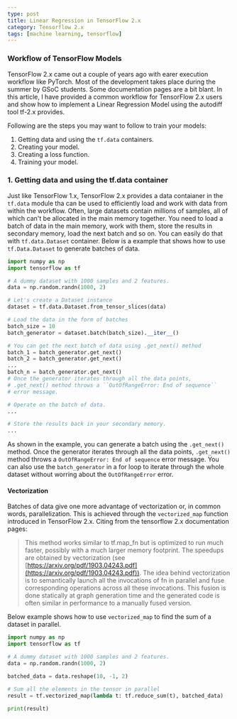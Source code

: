```yaml
---
type: post
title: Linear Regression in TensorFlow 2.x
category: Tensorflow 2.x
tags: [machine learning, tensorflow]
---
```


### Workflow of TensorFlow Models

TensorFlow 2.x came out a couple of years ago with earer execution workflow like PyTorch. Most of the development takes place during the summer by GSoC students. Some documentation pages are a bit blant. In this article, I have provided a common workflow for TensorFlow 2.x users and show how to implement a Linear Regression Model using the autodiff tool tf-2.x provides.

Following are the steps you may want to follow to train your models:

1. Getting data and using the ``tf.data`` containers.
2. Creating your model.
3. Creating a loss function.
4. Training your model.

### 1. Getting data and using the tf.data container

Just like TensorFlow 1.x, TensorFlow 2.x provides a data contaianer in the ``tf.data`` module tha can be used to efficiently load and work with data from within the workflow. Often, large datasets contain millions of samples, all of which can't be allocated in the main memory together. You need to load a batch of data in the main memory, work with them, store the results in secondary memory, load the next batch and so on. You can easily do that with ``tf.data.Dataset`` container. Below is a example that shows how to use ``tf.Data.Dataset`` to generate batches of data.

```python
import numpy as np
import tensorflow as tf

# A dummy dataset with 1000 samples and 2 features.
data = np.random.randn(1000, 2)

# Let's create a Dataset instance
dataset = tf.data.Dataset.from_tensor_slices(data)

# Load the data in the form of batches
batch_size = 10
batch_generator = dataset.batch(batch_size).__iter__()

# You can get the next batch of data using .get_next() method
batch_1 = batch_generator.get_next()
batch_2 = batch_generator.get_next()
...
batch_n = batch_generator.get_next()
# Once the generator iterates through all the data points,
# .get_next() method throws a ``OutOfRangeError: End of sequence``
# error message.

# Operate on the batch of data.
...

# Store the results back in your secondary memory.
...
```

As shown in the example, you can generate a batch using the ``.get_next()`` method. Once the generator iterates through all the data points, ``.get_next()`` method throws a ``OutOfRangeError: End of sequence`` error message. You can also use the ``batch_generator`` in a for loop to iterate through the whole dataset without worring about the ``OutOfRangeError`` error.

#### Vectorization

Batches of data give one more advantage of vectorization or, in common words, parallelization. This is achieved through the ``vectorized_map`` function introduced in TensorFlow 2.x. Citing from the tensorflow 2.x documentation pages:

> This method works similar to tf.map_fn but is optimized to run much faster, possibly with a much larger memory footprint. The speedups are obtained by vectorization (see [https://arxiv.org/pdf/1903.04243.pdf](https://arxiv.org/pdf/1903.04243.pdf)). The idea behind vectorization is to semantically launch all the invocations of fn in parallel and fuse corresponding operations across all these invocations. This fusion is done statically at graph generation time and the generated code is often similar in performance to a manually fused version.

Below example shows how to use ``vectorized_map`` to find the sum of a dataset in parallel.

```python
import numpy as np
import tensorflow as tf

# A dummy dataset with 1000 samples and 2 features.
data = np.random.randn(1000, 2)

batched_data = data.reshape(10, -1, 2)

# Sum all the elements in the tensor in parallel
result = tf.vectorized_map(lambda t: tf.reduce_sum(t), batched_data)

print(result)
```
